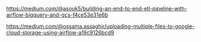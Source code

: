 https://medium.com/@asouk5/building-an-end-to-end-etl-pipeline-with-airflow-bigquery-and-gcs-f4ce53e31e6b

https://medium.com/@ossama.assaghir/uploading-multiple-files-to-google-cloud-storage-using-airflow-a19c9126bcd9